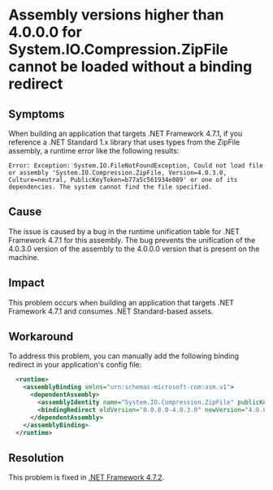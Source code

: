 # Assembly versions higher than 4.0.0.0 for System.IO.Compression.ZipFile cannot be loaded without a binding redirect

## Symptoms

When building an application that targets .NET Framework 4.7.1, if you reference a .NET Standard 1.x library that uses types from the ZipFile assembly, a runtime error like the following results:

```
Error: Exception: System.IO.FileNotFoundException, Could not load file or assembly 'System.IO.Compression.ZipFile, Version=4.0.3.0, Culture=neutral, PublicKeyToken=b77a5c561934e089' or one of its dependencies. The system cannot find the file specified.
```

## Cause

The issue is caused by a bug in the runtime unification table for .NET Framework 4.7.1 for this assembly. The bug prevents the unification of the 4.0.3.0 version of the assembly to the 4.0.0.0 version that is present on the machine.

## Impact

This problem occurs when building an application that targets .NET Framework 4.7.1 and consumes .NET Standard-based assets.

## Workaround

To address this problem, you can manually add the following binding redirect in your application's config file:

```xml
  <runtime>
    <assemblyBinding xmlns="urn:schemas-microsoft-com:asm.v1">
      <dependentAssembly>
        <assemblyIdentity name="System.IO.Compression.ZipFile" publicKeyToken="b77a5c561934e089" culture="neutral" />
        <bindingRedirect oldVersion="0.0.0.0-4.0.3.0" newVersion="4.0.0.0" />
      </dependentAssembly>
    </assemblyBinding>
  </runtime>
```

## Resolution

This problem is fixed in [.NET Framework 4.7.2](http://go.microsoft.com/fwlink/?LinkId=863281).
